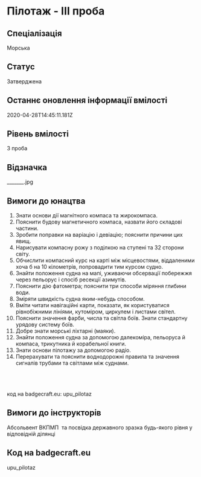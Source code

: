# Пілотаж - ІІІ проба

## Спеціалізація

Морська

## Статус

Затверджена

## Останнє оновлення інформації вмілості

2020-04-28T14:45:11.181Z

## Рівень вмілості

3 проба

## Відзначка

_______.jpg

## Вимоги до юнацтва

<ol><li>Знати основи дії магнітного компаса та жирокомпаса.</li><li>Пояснити будову магнетичного компаса, назвати його складові частини.</li><li>Зробити поправки на варіацію і девіацію; пояснити причини цих явищ.</li><li>Нарисувати компасну рожу з поділкою на ступені та 32 сторони світу.</li><li>Обчислити компасний курс на карті між місцевостями, віддаленими хоча б на 10 кілометрів, попровадити тим курсом судно.</li><li>Знайти положення судна на мапі, уживаючи обсервації побережжя через пельорус і спосіб ресекції азимутів.</li><li>Пояснити дію фатометра; пояснити три способи міряння глибини води.</li><li>Зміряти швидкість судна яким-небудь способом.</li><li>Вміти читати навігаційні карти, показати, як користуватися рівнобіжними лініями, кутоміром, циркулем і листами світел.</li><li>Пояснити значення фарби, числа та світла боїв. Знати стандартну урядову систему боїв.</li><li>Добре знати морські ліхтарні (маяки).</li><li>Знайти положення судна за допомогою далекоміра, пельоруса й компаса, трикутника й корабельної книги.</li><li>Знати основи пілотажу за допомогою радіо.</li><li>Перерахувати та пояснити воднодорожні правила та значення сигналів трубами та світлами між суднами.</li></ol><br><span><br><br></span>код на badgecraft.eu: upu_pilotaz<br>

## Вимоги до інструкторів

Абсольвент ВКПМП &nbsp;та посвідка державного зразка будь-якого рівня у відповідній ділянці

## Код на badgecraft.eu

upu_pilotaz
